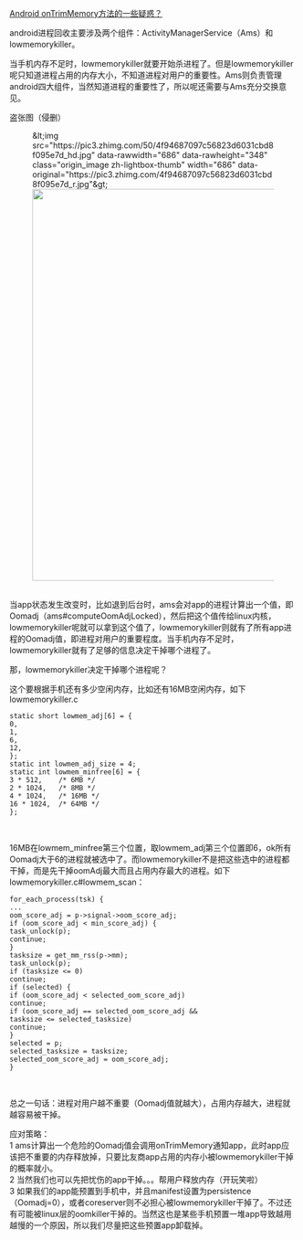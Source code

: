 <a href="https://www.zhihu.com/question/36641355?sort=created">Android onTrimMemory方法的一些疑惑？</a>

<div class="RichContent-inner"><span class="RichText CopyrightRichText-richText" itemprop="text"><p>android进程回收主要涉及两个组件：ActivityManagerService（Ams）和lowmemorykiller。</p><p>当手机内存不足时，lowmemorykiller就要开始杀进程了。但是lowmemorykiller呢只知道进程占用的内存大小，不知道进程对用户的重要性。Ams则负责管理android四大组件，当然知道进程的重要性了，所以呢还需要与Ams充分交换意见。</p><p>盗张图（侵删）<br></p><figure><noscript>&amp;lt;img src="https://pic3.zhimg.com/50/4f94687097c56823d6031cbd8f095e7d_hd.jpg" data-rawwidth="686" data-rawheight="348" class="origin_image zh-lightbox-thumb" width="686" data-original="https://pic3.zhimg.com/4f94687097c56823d6031cbd8f095e7d_r.jpg"&amp;gt;</noscript><img src="https://pic3.zhimg.com/80/4f94687097c56823d6031cbd8f095e7d_hd.jpg" data-rawwidth="686" data-rawheight="348" class="origin_image zh-lightbox-thumb lazy" width="686" data-original="https://pic3.zhimg.com/4f94687097c56823d6031cbd8f095e7d_r.jpg" data-actualsrc="https://pic3.zhimg.com/50/4f94687097c56823d6031cbd8f095e7d_hd.jpg"></figure><br>当app状态发生改变时，比如退到后台时，ams会对app的进程计算出一个值，即Oomadj（ams#computeOomAdjLocked），然后把这个值传给linux内核，lowmemorykiller呢就可以拿到这个值了，lowmemorykiller则就有了所有app进程的Oomadj值，即进程对用户的重要程度。当手机内存不足时，lowmemorykiller就有了足够的信息决定干掉哪个进程了。<p></p><p>那，lowmemorykiller决定干掉哪个进程呢？</p><p>这个要根据手机还有多少空闲内存，比如还有16MB空闲内存，如下lowmemorykiller.c</p><div class="highlight"><pre><code class="language-text"><span></span>static short lowmem_adj[6] = {
0,
1,
6,
12,
};
static int lowmem_adj_size = 4;
static int lowmem_minfree[6] = {
3 * 512,	/* 6MB */
2 * 1024,	/* 8MB */
4 * 1024,	/* 16MB */
16 * 1024,	/* 64MB */
};
</code></pre></div><br><p>16MB在lowmem_minfree第三个位置，取lowmem_adj第三个位置即6，ok所有Oomadj大于6的进程就被选中了。而lowmemorykiller不是把这些选中的进程都干掉，而是先干掉oomAdj最大而且占用内存最大的进程。如下lowmemorykiller.c#lowmem_scan：</p><div class="highlight"><pre><code class="language-text"><span></span>for_each_process(tsk) {  
...
oom_score_adj = p-&gt;signal-&gt;oom_score_adj;
if (oom_score_adj &lt; min_score_adj) {
task_unlock(p);
continue;
}
tasksize = get_mm_rss(p-&gt;mm);
task_unlock(p);
if (tasksize &lt;= 0)
continue;
if (selected) {
if (oom_score_adj &lt; selected_oom_score_adj)
continue;
if (oom_score_adj == selected_oom_score_adj &amp;&amp;
tasksize &lt;= selected_tasksize)
continue;
}
selected = p;
selected_tasksize = tasksize;
selected_oom_score_adj = oom_score_adj;
}
</code></pre></div><br><p>总之一句话：进程对用户越不重要（Oomadj值就越大），占用内存越大，进程就越容易被干掉。</p>应对策略：<br>1 ams计算出一个危险的Oomadj值会调用onTrimMemory通知app，此时app应该把不重要的内存释放掉，只要比友商app占用的内存小被lowmemorykiller干掉的概率就小。<br>2 当然我们也可以先把忧伤的app干掉。。。帮用户释放内存（开玩笑啦）<br>3 如果我们的app能预置到手机中，并且manifest设置为persistence（Oomadj=0），或者coreserver则不必担心被lowmemorykiller干掉了。不过还有可能被linux层的oomkiller干掉的。当然这也是某些手机预置一堆app导致越用越慢的一个原因，所以我们尽量把这些预置app卸载掉。</span><!-- react-empty: 632 --></div>